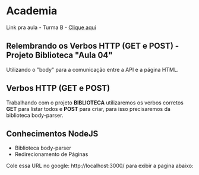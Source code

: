 # Academia

Link pra aula - Turma B - <a href="https://meet.google.com/dmo-dhao-doa">Clique aqui</a>

## Relembrando os Verbos HTTP (GET e POST) - Projeto Biblioteca "Aula 04"
Utilizando o "body" para a comunicação entre a API e a página HTML.

## Verbos HTTP (GET e POST)
Trabalhando com o projeto **BIBLIOTECA** utilizaremos os verbos corretos **GET** para listar todos e **POST** para criar, para isso precisaremos da biblioteca body-parser.

## Conhecimentos NodeJS
- Biblioteca body-parser
- Redirecionamento de Páginas

Cole essa URL no google: http://localhost:3000/
para exibir a pagina abaixo: 


